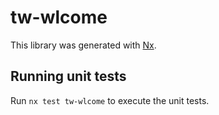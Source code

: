 # tw-wlcome

This library was generated with [Nx](https://nx.dev).

## Running unit tests

Run `nx test tw-wlcome` to execute the unit tests.
